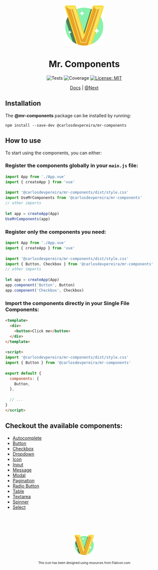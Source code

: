 <div align="center">

![Mr. Components Icon](./docs/.vuepress/public/images/logo%402x.png)

# Mr. Components

![Tests](https://github.com/carlosdevpereira/mr-components/actions/workflows/on-push-test-and-build.yml/badge.svg)
![Coverage](https://img.shields.io/codecov/c/github/carlosdevpereira/mr-components?label=Coverage&token=UD340F6YOJ)
[![License: MIT](https://img.shields.io/badge/License-MIT-brightgreen)](https://opensource.org/licenses/MIT)

<a href="https://mr-components.carlosdevpereira.com" target="_blank">Docs</a> | <a href="https://mr-components-next.carlosdevpereira.com" target="_blank">@Next</a>

</div>

## Installation

The **@mr-components** package can be installed by running:

```bash:no-line-numbers
npm install --save-dev @carlosdevpereira/mr-components
```

## How to use

To start using the components, you can either:

### Register the components globally in your `main.js` file:

```js
import App from './App.vue'
import { createApp } from 'vue'

import '@carlosdevpereira/mr-components/dist/style.css'
import UseMrComponents from '@carlosdevpereira/mr-components'
// other imports

let app = createApp(App)
UseMrComponents(app)
```

### Register only the components you need:

```js
import App from './App.vue'
import { createApp } from 'vue'

import '@carlosdevpereira/mr-components/dist/style.css'
import { Button, Checkbox } from '@carlosdevpereira/mr-components'
// other imports

let app = createApp(App)
app.component('Button', Button)
app.component('Checkbox', Checkbox)
```

### Import the components directly in your Single File Components:

```html
<template>
  <div>
    <button>Click me</button>
  </div>
</template>

<script>
import '@carlosdevpereira/mr-components/dist/style.css'
import { Button } from '@carlosdevpereira/mr-components'

export default {
  components: {
    Button,
  },

  // ...
}
</script>
```

## Checkout the available components:

-   [Autocomplete](https://mr-components.carlosdevpereira.com/components/autocomplete.html)
-   [Button](https://mr-components.carlosdevpereira.com/components/button.html)
-   [Checkbox](https://mr-components.carlosdevpereira.com/components/checkbox.html)
-   [Dropdown](https://mr-components.carlosdevpereira.com/components/dropdown.html)
-   [Icon](https://mr-components.carlosdevpereira.com/components/icon.html)
-   [Input](https://mr-components.carlosdevpereira.com/components/input.html)
-   [Message](https://mr-components.carlosdevpereira.com/components/message.html)
-   [Modal](https://mr-components.carlosdevpereira.com/components/modal.html)
-   [Pagination](https://mr-components.carlosdevpereira.com/components/pagination.html)
-   [Radio Button](https://mr-components.carlosdevpereira.com/components/radio-button.html)
-   [Table](https://mr-components.carlosdevpereira.com/components/table.html)
-   [Textarea](https://mr-components.carlosdevpereira.com/components/textarea.html)
-   [Spinner](https://mr-components.carlosdevpereira.com/components/spinner.html)
-   [Select](https://mr-components.carlosdevpereira.com/components/select.html)

<div align="center" style="margin-top: 5rem;">
    
![Mr. Components Icon](./docs/.vuepress/public/images/logo@1x.png)

<sub>
    <sup>This icon has been designed using resources from Flaticon.com</sup>
</sub>

</div>
